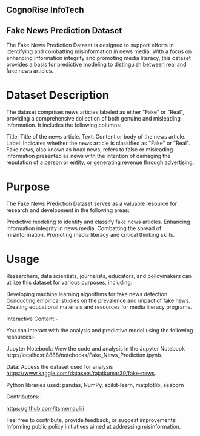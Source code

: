## CognoRise InfoTech
## Fake News Prediction Dataset
The Fake News Prediction Dataset is designed to support efforts in identifying and combatting misinformation in news media. With a focus on enhancing information integrity and promoting media literacy, this dataset provides a basis for predictive modeling to distinguish between real and fake news articles.

# Dataset Description
The dataset comprises news articles labeled as either "Fake" or "Real", providing a comprehensive collection of both genuine and misleading information. It includes the following columns:

Title: Title of the news article.
Text: Content or body of the news article.
Label: Indicates whether the news article is classified as "Fake" or "Real".
Fake news, also known as hoax news, refers to false or misleading information presented as news with the intention of damaging the reputation of a person or entity, or generating revenue through advertising.

# Purpose
The Fake News Prediction Dataset serves as a valuable resource for research and development in the following areas:

Predictive modeling to identify and classify fake news articles.
Enhancing information integrity in news media.
Combatting the spread of misinformation.
Promoting media literacy and critical thinking skills.

# Usage
Researchers, data scientists, journalists, educators, and policymakers can utilize this dataset for various purposes, including:

Developing machine learning algorithms for fake news detection.
Conducting empirical studies on the prevalence and impact of fake news.
Creating educational materials and resources for media literacy programs.

Interactive Content:-

You can interact with the analysis and predictive model using the following resources:-

Jupyter Notebook: View the code and analysis in the Jupyter Notebook http://localhost:8888/notebooks/Fake_News_Prediction.ipynb.

Data: Access the dataset used for analysis https://www.kaggle.com/datasets/rajatkumar30/fake-news.

Python libraries used: pandas, NumPy, scikit-learn, matplotlib, seaborn

Contributors:-

https://github.com/itsmemauliii

Feel free to contribute, provide feedback, or suggest improvements!
Informing public policy initiatives aimed at addressing misinformation.
